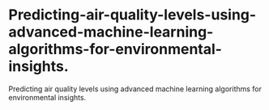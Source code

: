 # Predicting-air-quality-levels-using-advanced-machine-learning-algorithms-for-environmental-insights.
Predicting air quality levels using advanced machine learning algorithms for environmental insights.
